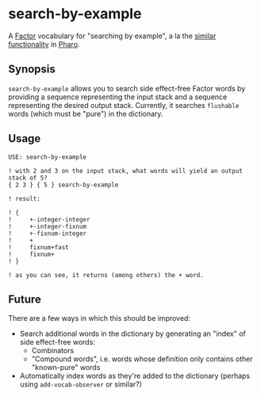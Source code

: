 # search-by-example

A [Factor](https://factorcode.org) vocabulary for "searching by example", a la the [similar functionality](https://www.youtube.com/watch?v=HOuZyOKa91o&t=304) in [Pharo](https://pharo.org/).

## Synopsis

`search-by-example` allows you to search side effect-free Factor words by providing a sequence representing the input stack and a sequence representing the desired output stack. Currently, it searches `flushable` words (which must be "pure") in the dictionary.

## Usage

```factor
USE: search-by-example

! with 2 and 3 on the input stack, what words will yield an output stack of 5?
{ 2 3 } { 5 } search-by-example

! result:

! {
!     +-integer-integer
!     +-integer-fixnum
!     +-fixnum-integer
!     +
!     fixnum+fast
!     fixnum+
! }

! as you can see, it returns (among others) the + word.
```

## Future

There are a few ways in which this should be improved:

- Search additional words in the dictionary by generating an "index" of side effect-free words:
  - Combinators
  - "Compound words", i.e. words whose definition only contains other "known-pure" words
- Automatically index words as they're added to the dictionary (perhaps using `add-vocab-observer` or similar?)
